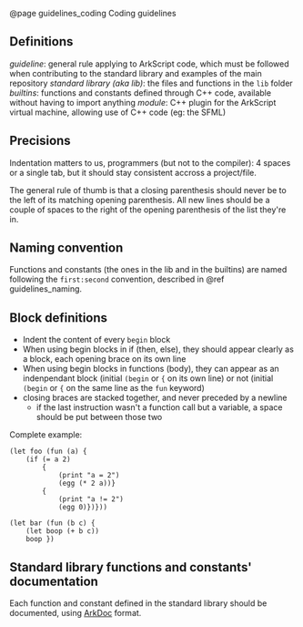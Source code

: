 @page guidelines_coding Coding guidelines

## Definitions

_guideline_: general rule applying to ArkScript code, which must be followed when contributing to the standard library and examples of the main repository
_standard library (aka lib)_: the files and functions in the `lib` folder
_builtins_: functions and constants defined through C++ code, available without having to import anything
_module_: C++ plugin for the ArkScript virtual machine, allowing use of C++ code (eg: the SFML)

## Precisions

Indentation matters to us, programmers (but not to the compiler): 4 spaces or a single tab, but it should stay consistent accross a project/file.

The general rule of thumb is that a closing parenthesis should never be to the left of its matching opening parenthesis. All new lines should be a couple of spaces to the right of the opening parenthesis of the list they're in.

## Naming convention

Functions and constants (the ones in the lib and in the builtins) are named following the `first:second` convention, described in @ref guidelines_naming.

## Block definitions

* Indent the content of every `begin` block
* When using begin blocks in if (then, else), they should appear clearly as a block, each opening brace on its own line
* When using begin blocks in functions (body), they can appear as an indenpendant block (initial `(begin` or `{` on its own line) or not (initial `(begin` or `{` on the same line as the `fun` keyword)
* closing braces are stacked together, and never preceded by a newline
    * if the last instruction wasn't a function call but a variable, a space should be put between those two

Complete example:

~~~~{.clojure}
(let foo (fun (a) {
    (if (= a 2)
        {
            (print "a = 2")
            (egg (* 2 a))}
        {
            (print "a != 2")
            (egg 0)})}))

(let bar (fun (b c) {
    (let boop (+ b c))
    boop })
~~~~

## Standard library functions and constants' documentation

Each function and constant defined in the standard library should be documented, using [ArkDoc](https://github.com/ArkScript-lang/ArkDoc) format.
